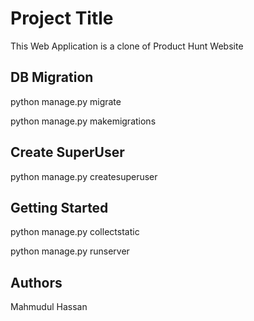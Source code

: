 # Project Title

This Web Application is a clone of Product Hunt Website

## DB Migration

python manage.py migrate

python manage.py makemigrations

## Create SuperUser

python manage.py createsuperuser

## Getting Started

python manage.py collectstatic

python manage.py runserver


## Authors

Mahmudul Hassan







